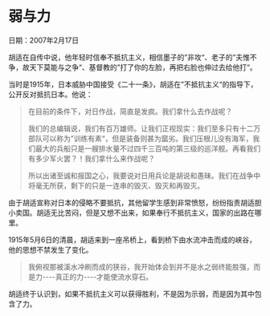 # 弱与力

日期：2007年2月17日

胡适在自传中说，他年轻时信奉不抵抗主义，相信墨子的”非攻“、老子的”夫惟不争，故天下莫能与之争“、基督教的”打了你的左脸，再把右脸也伸过去给他打“。

当时是1915年，日本威胁中国接受《二十一条》，胡适在”不抵抗主义“的指导下，公开反对抵抗日本。他说：

> 在目前的条件下，对日作战，简直是发疯。我们拿什么去作战呢？
>
> 我们的总编辑说，我们有百万雄师。让我们正视现实：我们至多只有十二万部队可以称为”训练有素“，但是装备则甚为窳劣。我们压根儿没有海军，我们最大的兵船只是一艘排水量不过四千三百吨的第三级的巡洋舰。再看我们有多少军火罢？！我们拿什么来作战呢？
>
> 所以出诸至诚和报国之心，我要说对日用兵论是胡说和愚昧。我们在战争中将毫无所获，剩下的只是一连串的毁灭、毁灭和再毁灭。

由于胡适宣称对日本的侵略不要抵抗，其他留学生感到非常愤怒，纷纷指责胡适胆小卖国。胡适无比苦闷，但是又想不出来，如果奉行不抵抗主义，国家的出路在哪里。

1915年5月6日的清晨，胡适来到一座吊桥上，看到桥下由水流冲击而成的峡谷，他的思想不禁发生了变化。

> 我俯视那被溪水冲刷而成的狭谷，我开始体会到并不是水之弱终能胜强，而是力----真正的力----才能使流水穿石。

胡适终于认识到，如果不抵抗主义可以获得胜利，不是因为示弱，而是因为其中包含了力。

